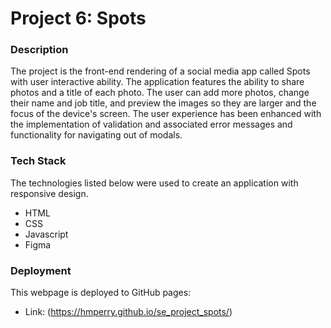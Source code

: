 # Project 6: Spots

### Description

The project is the front-end rendering of a social media app called Spots with user interactive ability. The application features the ability to share photos and a title of each photo. The user can add more photos, change their name and job title, and preview the images so they are larger and the focus of the device's screen. The user experience has been enhanced with the implementation of validation and associated error messages and functionality for navigating out of modals.

### Tech Stack

The technologies listed below were used to create an application with responsive design.

- HTML
- CSS
- Javascript
- Figma

### Deployment

This webpage is deployed to GitHub pages:

- Link: (https://hmperry.github.io/se_project_spots/)
